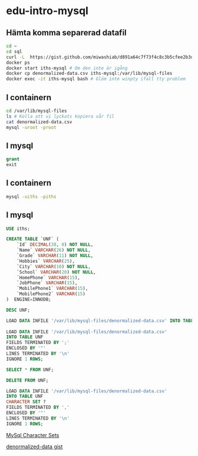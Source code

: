 # edu-intro-mysql

## Hämta komma separerad datafil

```bash
cd ~
cd sql
curl -L  https://gist.github.com/miwashiab/d891a64c7f73f4c8c3b5cfee2b3de776/raw/denormalized-data.csv -o denormalized-data.csv
docker ps
docker start iths-mysql # Om den inte är igång
docker cp denormalized-data.csv iths-mysql:/var/lib/mysql-files
docker exec -it iths-mysql bash # Glöm inte winpty ifall tty problem
```

## I containern
```bash
cd /var/lib/mysql-files
ls # Kolla att vi lyckats kopiera vår fil
cat denormalized-data.csv
mysql -uroot -proot
```

## I mysql
```sql
grant
exit
```

## I containern
```bash
mysql -uiths -piths
```

## I mysql
```sql
USE iths;

CREATE TABLE `UNF` (
    `Id` DECIMAL(38, 0) NOT NULL,
    `Name` VARCHAR(26) NOT NULL,
    `Grade` VARCHAR(11) NOT NULL,
    `Hobbies` VARCHAR(25),
    `City` VARCHAR(10) NOT NULL,
    `School` VARCHAR(20) NOT NULL,
    `HomePhone` VARCHAR(15),
    `JobPhone` VARCHAR(15),
    `MobilePhone1` VARCHAR(15),
    `MobilePhone2` VARCHAR(15)
)  ENGINE=INNODB;

DESC UNF;

LOAD DATA INFILE '/var/lib/mysql-files/denormalized-data.csv' INTO TABLE UNF ;
    
LOAD DATA INFILE '/var/lib/mysql-files/denormalized-data.csv'
INTO TABLE UNF 
FIELDS TERMINATED BY ';'
ENCLOSED BY '"'
LINES TERMINATED BY '\n'
IGNORE 1 ROWS;

SELECT * FROM UNF;

DELETE FROM UNF;

LOAD DATA INFILE '/var/lib/mysql-files/denormalized-data.csv'
INTO TABLE UNF 
CHARACTER SET ?
FIELDS TERMINATED BY ','
ENCLOSED BY '"'
LINES TERMINATED BY '\n'
IGNORE 1 ROWS;

```

[MySql Character Sets](https://dev.mysql.com/doc/refman/8.0/en/charset-mysql.html)

[denormalized-data gist](https://gist.github.com/miwashiab/d891a64c7f73f4c8c3b5cfee2b3de776)
